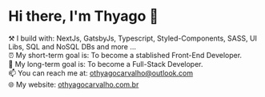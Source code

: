 # Hi there, I'm Thyago 👋 

⚒ I build with: NextJs, GatsbyJs, Typescript, Styled-Components, SASS, UI Libs, SQL and NoSQL DBs and more ... <br>
⏰ My short-term goal is: To become a stablished Front-End Developer.<br>
📆 My long-term goal is: To become a Full-Stack Developer. <br> 
📫 You can reach me at: <a src="mailto:othyagocarvalho@outlook.com">othyagocarvalho@outlook.com</a> <br>
🌐 My website: <a href="https://www.othyagocarvalho.com.br"> othyagocarvalho.com.br </a> <br>

